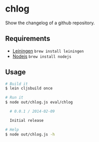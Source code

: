 chlog
==========

Show the changelog of a github repository.

Requirements
------------

- [Leiningen](https://github.com/technomancy/leiningen)
  `brew install leiningen`
- [Nodejs](https://github.com/joyent/node)
  `brew install nodejs`

Usage
------------

```bash
# Build it
$ lein cljsbuild once

# Run it
$ node out/chlog.js eval/chlog

  # 0.0.1 / 2014-02-09

  Initial release

# Help
$ node out/chlog.js -h
```
